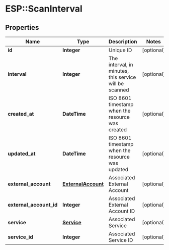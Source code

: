 # ESP::ScanInterval

## Properties
Name | Type | Description | Notes
------------ | ------------- | ------------- | -------------
**id** | **Integer** | Unique ID | [optional] 
**interval** | **Integer** | The interval, in minutes, this service will be scanned | [optional] 
**created_at** | **DateTime** | ISO 8601 timestamp when the resource was created | [optional] 
**updated_at** | **DateTime** | ISO 8601 timestamp when the resource was updated | [optional] 
**external_account** | [**ExternalAccount**](ExternalAccount.md) | Associated External Account | [optional] 
**external_account_id** | **Integer** | Associated External Account ID | [optional] 
**service** | [**Service**](Service.md) | Associated Service | [optional] 
**service_id** | **Integer** | Associated Service ID | [optional] 



